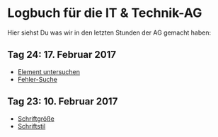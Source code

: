 # Logbuch für die IT & Technik-AG
Hier siehst Du was wir in den letzten Stunden der AG gemacht haben:

## Tag 24: 17. Februar 2017
- [Element untersuchen](https://it-moerike.github.io/wiki.html#tools)
- [Fehler-Suche](https://it-moerike.github.io/wiki.html#tools)

## Tag 23: 10. Februar 2017
- [Schriftgröße](https://it-moerike.github.io/wiki.html#weitere-html-tags)
- [Schriftstil](https://it-moerike.github.io/wiki.html#weitere-html-tags)
